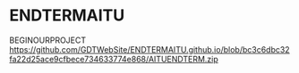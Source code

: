# ENDTERMAITU
BEGINOURPROJECT
https://github.com/GDTWebSite/ENDTERMAITU.github.io/blob/bc3c6dbc32fa22d25ace9cfbece734633774e868/AITUENDTERM.zip 
